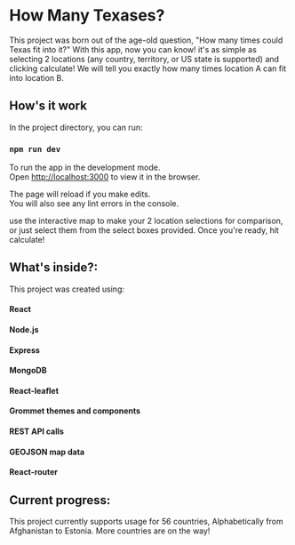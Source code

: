 # How Many Texases?

This project was born out of the age-old question, "How many times could Texas fit into it?"
With this app, now you can know! it's as simple as selecting 2 locations (any country, territory, or US state is supported) and clicking calculate! We will tell you exactly how many times location A can fit into location B.

## How's it work

In the project directory, you can run:

### `npm run dev`

To run the app in the development mode.\
Open [http://localhost:3000](http://localhost:3000) to view it in the browser.

The page will reload if you make edits.\
You will also see any lint errors in the console.

use the interactive map to make your 2 location selections for comparison, or just select them from the select boxes provided. Once you're ready, hit calculate!

## What's inside?:

This project was created using:
#### React
#### Node.js
#### Express
#### MongoDB
#### React-leaflet
#### Grommet themes and components
#### REST API calls
#### GEOJSON map data
#### React-router

## Current progress:
This project currently supports usage for 56 countries, Alphabetically from Afghanistan to Estonia. More countries are on the way!


